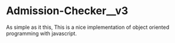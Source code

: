 # Admission-Checker__v3

As simple as it this, This is a nice implementation of object oriented programming with javascript.

